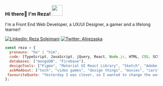 ### Hi there👋 I'm Reza! <a href="#"><img src="https://media.tenor.com/images/316f182eb99062d7c07c64ff5bb84412/tenor.gif" width="35px"></a>

I'm a Front End Web Developer, a UX/UI Designer, a gamer and a lifelong learner!

[![Linkedin: Reza Soleimani](https://img.shields.io/badge/-rezaSoleimani-blue?style=flat-square&logo=Linkedin&logoColor=white&link=https://www.linkedin.com/in/rsoleimani/)](https://www.linkedin.com/in/rsoleimani/)
[![Twitter: Alirezaska](https://img.shields.io/twitter/follow/Alirezaska?style=social)](https://twitter.com/Alirezaska)

```javascript
const reza = {
  pronouns: "he" | "him",
  code: [TypeScript, JavaScript, jQuery, React, Node.js, HTML, CSS, SCSS/SASS],
  databases: ["mongoDB", "Firebase"],
  designTools: ["Figma", "Material UI React Library", "Sketch", "Adobe XD", "InVision", "Illustrator"],
  askMeAbout: ["tech", "video games", "design things", "movies", "cars"],
 favouriteQuote: "Yesterday I was clever, so I wanted to change the world. Today I am wise, so I am changing myself."
};
```

<!--
**rezaska/rezaska** is a ✨ _special_ ✨ repository because its `README.md` (this file) appears on your GitHub profile.

Here are some ideas to get you started:

- 🔭 I’m currently working on ...
- 🌱 I’m currently learning ...
- 👯 I’m looking to collaborate on ...
- 🤔 I’m looking for help with ...
- 💬 Ask me about ...
- 📫 How to reach me: ...
- 😄 Pronouns: ...
- ⚡ Fun fact: ...
-->
